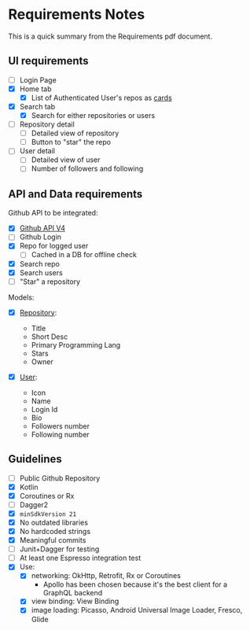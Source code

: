 # Requirements Notes

This is a quick summary from the Requirements pdf document.

## UI requirements

- [ ] Login Page
- [x] Home tab
    - [x] List of Authenticated User's repos as [cards](https://material.io/components/cards​)
- [x] Search tab
    - [x] Search for either repositories or users
- [ ] Repository detail
    - [ ] Detailed view of repository
    - [ ] Button to "star" the repo
- [ ] User detail
    - [ ] Detailed view of user
    - [ ] Number of followers and following

## API and Data requirements

Github API to be integrated:

- [x] [Github API V4](​https://developer.github.com/v4/​)
- [ ] Github Login
- [x] Repo for logged user
    - [ ] Cached in a DB for offline check
- [x] Search repo
- [x] Search users
- [ ] "Star" a repository

Models:

- [x] [Repository](app/src/main/java/com/gianlucaparadise/githubbrowser/data/Repository.kt):
    - Title
    - Short Desc
    - Primary Programming Lang
    - Stars
    - Owner

- [x] [User](app/src/main/java/com/gianlucaparadise/githubbrowser/data/User.kt):
    - Icon
    - Name
    - Login Id
    - Bio
    - Followers number
    - Following number

## Guidelines

- [ ] Public Github Repository
- [x] Kotlin
- [x] Coroutines or Rx
- [ ] Dagger2
- [x] `minSdkVersion 21`
- [x] No outdated libraries
- [x] No hardcoded strings
- [x] Meaningful commits
- [ ] Junit+Dagger for testing
- [ ] At least one Espresso integration test
- [x] Use:
    - [x] networking: OkHttp, Retrofit, Rx or Coroutines
        - Apollo has been chosen because it's the best client for a GraphQL backend
    - [x] view binding: View Binding
    - [x] image loading: Picasso, Android Universal Image Loader, Fresco, Glide